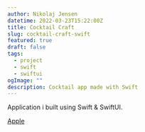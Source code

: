 ```yaml
---
author: Nikolaj Jensen
datetime: 2022-03-23T15:22:00Z
title: Cocktail Craft
slug: cocktail-craft-swift
featured: true
draft: false
tags:
  - project
  - swift
  - swiftui
ogImage: ""
description: Cocktail app made with Swift
---
```


Application i built using Swift & SwiftUI.

[Apple](https://apps.apple.com/us/app/imbibe/id1664128517)
